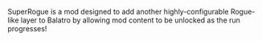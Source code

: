 SuperRogue is a mod designed to add another highly-configurable Rogue-like layer to Balatro by allowing mod content to be unlocked as the run progresses!